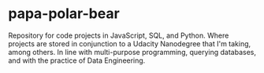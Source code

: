 # papa-polar-bear
Repository for code projects in JavaScript, SQL, and Python. Where projects are stored in conjunction to a Udacity Nanodegree that I'm taking, among others. In line with multi-purpose programming, querying databases, and with the practice of Data Engineering.
